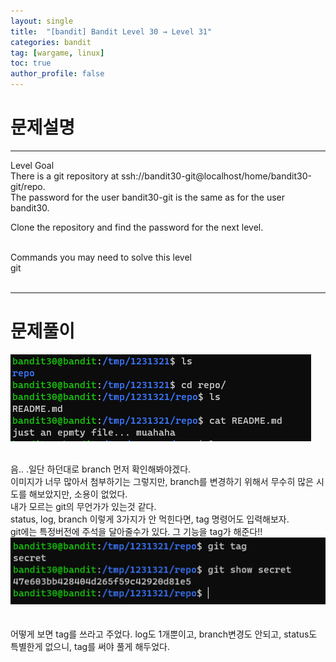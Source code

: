 ```yaml
---
layout: single
title:  "[bandit] Bandit Level 30 → Level 31"
categories: bandit
tag: [wargame, linux]
toc: true
author_profile: false
---
```




# 문제설명
<hr size=10 noshade>
Level Goal<br/>
There is a git repository at ssh://bandit30-git@localhost/home/bandit30-git/repo.<br/> The password for the user bandit30-git is the same as for the user bandit30.<br/>

Clone the repository and find the password for the next level.<br/><br/>

Commands you may need to solve this level<br/>
git<br/>
<br/>
<hr size=10 noshade>

# 문제풀이

<img src="../../images/2022-01-29/bandit31-1.PNG">

<p><br/>
음.. .일단 하던대로 branch 먼저 확인해봐야겠다.<br/>
이미지가 너무 많아서 첨부하기는 그렇지만, branch를 변경하기 위해서 무수히 많은 시도를 해보았지만, 소용이 없었다.<br/>
내가 모르는 git의 무언가가 있는것 같다.<br/>
status, log, branch 이렇게 3가지가 안 먹힌다면, tag 명령어도 입력해보자.<br/>
git에는 특정버전에 주석을 달아줄수가 있다. 그 기능을 tag가 해준다!!<br/>
<img src="../../images/2022-01-29/bandit31-2.PNG"><br/><br/><br/>
어떻게 보면 tag를 쓰라고 주었다. log도 1개뿐이고, branch변경도 안되고, status도 특별한게 없으니, tag를 써야 풀게 해두었다.


</p>

